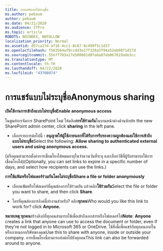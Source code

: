 ```yaml
---
title: การแชร์แบบไม่ระบุชื่อ
ms.author: pebaum
author: pebaum
ms.date: 04/21/2020
ms.audience: ITPro
ms.topic: article
ROBOTS: NOINDEX, NOFOLLOW
localization_priority: Normal
ms.assetid: d57ca274-af16-4cc1-8c67-8c499f5c1d37
ms.openlocfilehash: f503564af9ccdd3e27f328a3f94a52eb9871d17d
ms.sourcegitcommit: 55eff703a17e500681d8fa6a87eb067019ade3cc
ms.translationtype: MT
ms.contentlocale: th-TH
ms.lasthandoff: 04/22/2020
ms.locfileid: "43708074"
---
```

# <a name="anonymous-sharing"></a><span data-ttu-id="9704a-102">การแชร์แบบไม่ระบุชื่อ</span><span class="sxs-lookup"><span data-stu-id="9704a-102">Anonymous sharing</span></span>

 <span data-ttu-id="9704a-103">**เปิดใช้งานการเข้าถึงแบบไม่ระบุชื่อ**</span><span class="sxs-lookup"><span data-stu-id="9704a-103">**Enable anonymous access**</span></span>
  
<span data-ttu-id="9704a-104">ในศูนย์การจัดการ SharePoint ใหม่ ให้คลิก**การใช้ร่วมกัน**ในบานหน้าต่างด้านซ้าย</span><span class="sxs-lookup"><span data-stu-id="9704a-104">In the new SharePoint admin center, click **sharing** in the left pane.</span></span> 
  
- <span data-ttu-id="9704a-105">เลือกรายการต่อไปนี้ **: อนุญาตให้ผู้ใช้ภายนอกที่ได้รับการรับรองความถูกต้องและใช้การเข้าถึงแบบไม่ระบุชื่อ**</span><span class="sxs-lookup"><span data-stu-id="9704a-105">Select the following: **Allow sharing to authenticated external users and using anonymous access.**</span></span>
  
<span data-ttu-id="9704a-106">(หรือคุณสามารถตั้งค่าการเชื่อมโยงให้หมดอายุในจํานวนวันที่ระบุ และเลือกวิธีที่ผู้รับสามารถใช้การเชื่อมโยงได้)</span><span class="sxs-lookup"><span data-stu-id="9704a-106">(Optionally, you can set links to expire in a specific number of days, and select how recipients can use the links.)</span></span>
    
 <span data-ttu-id="9704a-107">**การใช้แฟ้มหรือโฟลเดอร์ร่วมกันโดยไม่ระบุชื่อ**</span><span class="sxs-lookup"><span data-stu-id="9704a-107">**Share a file or folder anonymously**</span></span>
  
- <span data-ttu-id="9704a-108">เลือกแฟ้มหรือโฟลเดอร์ที่คุณต้องการใช้ร่วมกัน แล้วคลิก**ใช้ร่วมกัน**</span><span class="sxs-lookup"><span data-stu-id="9704a-108">Select the file or folder you want to share, and then click **Share**.</span></span> 
    
- <span data-ttu-id="9704a-109">ใครที่คุณต้องการลิงค์นี้ทํางานสําหรับ? คลิก**ทุกคน**</span><span class="sxs-lookup"><span data-stu-id="9704a-109">Who would you like this link to work for? click **Anyone.**</span></span>
  
 <span data-ttu-id="9704a-110">**หมายเหตุ**:**ทุกคน**สร้างลิงก์ที่ทุกคนสามารถใช้เพื่อเข้าถึงเอกสารหรือโฟลเดอร์ได้</span><span class="sxs-lookup"><span data-stu-id="9704a-110">**Note**: **Anyone** creates a link that anyone can use to access the document or folder, even if they're not logged in to Microsoft 365 or OneDrive.</span></span> <span data-ttu-id="9704a-111">ใช้สิ่งนี้เพื่อแชร์กับทุกคนภายในหรือภายนอกบริษัทของคุณ</span><span class="sxs-lookup"><span data-stu-id="9704a-111">Use this to share with anyone, inside or outside your company.</span></span> <span data-ttu-id="9704a-112">การเชื่อมโยงนี้สามารถส่งต่อไปยังทุกคน</span><span class="sxs-lookup"><span data-stu-id="9704a-112">This link can also be forwarded around to anyone.</span></span> 
    

